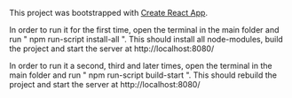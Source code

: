 This project was bootstrapped with [Create React App](https://github.com/facebook/create-react-app).

In order to run it for the first time, open the terminal in the main folder and run " npm run-script install-all ". This should install all node-modules, build the project and start the server at http://localhost:8080/ 

In order to run it a second, third and later times, open the terminal in the main folder and run " npm run-script build-start ". This should rebuild the project and start the server at http://localhost:8080/ 